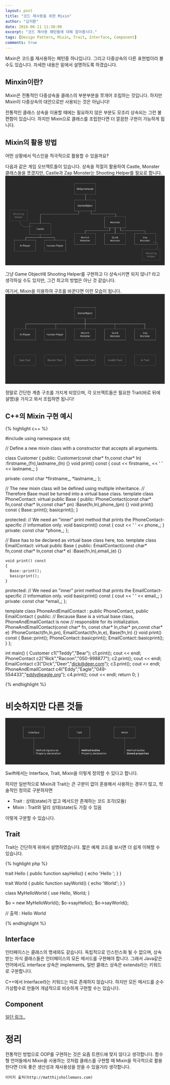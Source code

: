 ```yaml
---
layout: post
title: "코드 재사용을 위한 Mixin"
author: "김지환"
date: 2016-06-11 11:30:00
excerpt: "코드 재사용 패턴들에 대해 알아봅시다."
tags: [Design Pattern, Mixin, Trait, Interface, Component]
comments: true
---
```


Mixin은 코드를 재사용하는 패턴중 하나입니다. 그리고 다중상속의 다른 표현법이라 볼 수도 있습니다. 자세한 내용은 밑에서 설명하도록 하겠습니다.

## Minxin이란?
Mixin은 전통적인 다중상속을 클래스의 부분부분을 쪼개어 조립하는 것입니다. 하지만 Mixin이 다중상속의 대안으로만 사용되는 것은 아닙니다!

전통적인 클래스 상속을 이용할 때에는 필요하지 않은 부분도 모조리 상속되는 그런 불편함이 있습니다. 하지만 Mixin으로 클래스를 조립한다면 더 깔끔한 구현이 가능하게 됩니다.

## Mixin의 활용 방법
어떤 상황에서 믹스인을 적극적으로 활용할 수 있을까요?

다음과 같은 게임 오브젝트들이 있습니다. 상속을 적절히 활용하여 Castle, Monster 클래스들을 쪼갰지만, Castle과 Zap Monster는 Shooting Helper를 필요로 합니다. 
![](/assets/img/traitBefore.png)

그냥 Game Object에 Shooting Helper를 구현하고 다 상속시키면 되지 않나? 라고 생각하실 수도 있지만, 그건 최고의 방법은 아닌 것 같습니다.

여기서, Mixin을 이용하여 구조를 바꾼다면 이런 모습이 됩니다.
![](/assets/img/traitAfter.png)

정말로 간단한 계층 구조를 가지게 되었으며, 각 오브젝트들은 필요한 Trait(바로 뒤에 설명)을 가지고 와서 조립하면 됩니다!


## C++의 Mixin 구현 예시

{% highlight c++ %}

#include <iostream>
using namespace std;
 
// Define a new mixin class with a constructor that accepts all arguments.
 
class Customer
{
  public:
    Customer(const char* fn,const char* ln)
      :firstname_(fn),lastname_(ln)
    {}
    void print() const
    {
      cout << firstname_
           << ' '
           << lastname_;
    }
 
  private:
    const char *firstname_,
               *lastname_;
};
 
// The new mixin class will be defined using multiple inheritance. 
// Therefore Base must be turned into a virtual base class.
template <class Base>
class PhoneContact: virtual public Base
{
  public:
    PhoneContact(const char* fn,const char* ln,const char* pn)
      :Base(fn,ln),phone_(pn)
    {}
    void print() const
    {
      Base::print();
      basicprint();
    }
 
  protected:
    // We need an "inner" print method that prints the PhoneContact-specific
    // information only.
    void basicprint() const
    {
      cout << ' ' << phone_;
    }
  private:
    const char *phone_;
};
 
// Base has to be declared as virtual base class here, too.
template <class Base>
class EmailContact: virtual public Base
{
  public:
    EmailContact(const char* fn,const char* ln,const char* e)
      :Base(fn,ln),email_(e)
    {}
 
    void print() const
    {
      Base::print();
      basicprint();
    }
  protected:
    // We need an "inner" print method that prints the EmailContact-specific
    // information only.
    void basicprint() const
    {
      cout << ' ' << email_;
    }
  private:
    const char *email_;
};
 
template <class Base>
class PhoneAndEmailContact :
         public PhoneContact<Base>,
         public EmailContact<Base>
{
  public:
    // Because Base is a virtual base class, PhoneAndEmailContact is now 
    // responsible for its initialization.
    PhoneAndEmailContact(const char* fn,
                         const char* ln,char* pn,const char* e)
     :PhoneContact<Base>(fn,ln,pn),
      EmailContact<Base>(fn,ln,e),
      Base(fn,ln)
      {}
      void print() const
      {
         Base::print();
         PhoneContact<Base>::basicprint();
         EmailContact<Base>::basicprint();
      }
};
 
int main()
{
  Customer c1("Teddy","Bear");
  c1.print(); cout << endl;
  PhoneContact<Customer> c2("Rick","Racoon","050-998877");
  c2.print(); cout << endl;
  EmailContact<Customer> c3("Dick","Deer","dick@deer.com");
  c3.print(); cout << endl;
  PhoneAndEmailContact<Customer>
  c4("Eddy","Eagle","049-554433","eddy@eagle.org");
  c4.print(); cout << endl;
  return 0;
}

{% endhighlight %}

# 비슷하지만 다른 것들
![](/assets/img/traitTerms.png)

Swift에서는 Interface, Trait, Mixin을 이렇게 정의할 수 있다고 합니다.

하지만 일반적으로 Mixin과 Trait는 큰 구분이 없이 혼용해서 사용하는 경우가 많고, 학술적인 정의로 구분하자면 
- Trait : 상태(state)가 없고 메서드만 존재하는 코드 조각(모듈)
- Mixin : Trait와 달리 상태(state)도 가질 수 있음

이렇게 구분할 수 있습니다.

## Trait
Trait는 간단하게 위에서 설명하였습니다. 짧은 예제 코드를 보시면 더 쉽게 이해할 수 있습니다.

{% highlight php %}

trait Hello {
    public function sayHello() {
        echo 'Hello ';
    }
}

trait World {
    public function sayWorld() {
        echo 'World';
    }
}

class MyHelloWorld {
    use Hello, World;
}

$o = new MyHelloWorld();
$o->sayHello();
$o->sayWorld();

// 출력 : Hello World

{% endhighlight %}


## Interface

인터페이스는 클래스의 명세와도 같습니다. 독립적으로 인스턴스화 될 수 없으며, 상속받는 자식 클래스들은 인터페이스의 모든 메서드를 구현해야 합니다. 그래서 Java같은 언어에서도 interface 상속은 implements, 일반 클래스 상속은 extends라는 키워드로 구분합니다.

C++에서 Interface라는 키워드는 따로 존재하지 않습니다. 하지만 모든 메서드를 순수 가상함수로 만들어 개념적으로 비슷하게 구현할 수는 있습니다.



## Component
[일단 링크..](http://gameprogrammingpatterns.com/component.html)



# 정리

전통적인 방법으로 OOP를 구현하는 것은 요즘 트렌드에 맞지 않다고 생각합니다. 함수형 언어들에서 Mixin을 사용하는 것처럼 클래스를 구현할 때 Mixin을 적극적으로 활용한다면 더욱 좋은 생산성과 재사용성을 얻을 수 있을거라 생각합니다.



`이미지 출처(http://matthijshollemans.com)`
